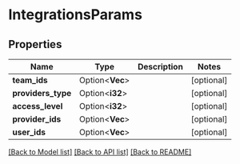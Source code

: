 # IntegrationsParams

## Properties

Name | Type | Description | Notes
------------ | ------------- | ------------- | -------------
**team_ids** | Option<**Vec<String>**> |  | [optional]
**providers_type** | Option<**i32**> |  | [optional]
**access_level** | Option<**i32**> |  | [optional]
**provider_ids** | Option<**Vec<String>**> |  | [optional]
**user_ids** | Option<**Vec<String>**> |  | [optional]

[[Back to Model list]](../README.md#documentation-for-models) [[Back to API list]](../README.md#documentation-for-api-endpoints) [[Back to README]](../README.md)


